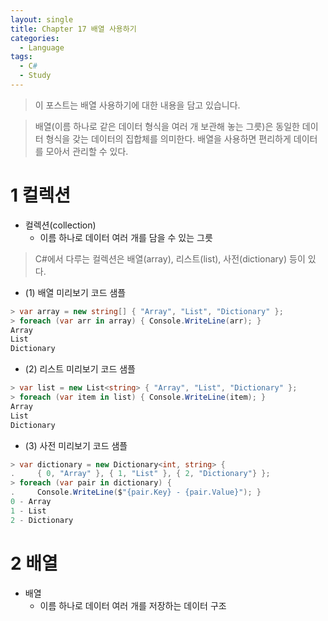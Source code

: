 ```yaml
---
layout: single
title: Chapter 17 배열 사용하기
categories:
  - Language
tags:
  - C#
  - Study
---
```

>이 포스트는 배열 사용하기에 대한 내용을 담고 있습니다.

>배열(이름 하나로 같은 데이터 형식을 여러 개 보관해 놓는 그릇)은 동일한 데이터 형식을 갖는 데이터의 집합체를 의미한다. 배열을 사용하면 편리하게 데이터를 모아서 관리할 수 있다.

# 1 컬렉션 

- 컬렉션(collection)
	- 이름 하나로 데이터 여러 개를 담을 수 있는 그릇

>C#에서 다루는 컬렉션은 배열(array), 리스트(list), 사전(dictionary) 등이 있다.

- (1) 배열 미리보기 코드 샘플

```cs
> var array = new string[] { "Array", "List", "Dictionary" };
> foreach (var arr in array) { Console.WriteLine(arr); }
Array
List
Dictionary
```

- (2) 리스트 미리보기 코드 샘플

```cs
> var list = new List<string> { "Array", "List", "Dictionary" };
> foreach (var item in list) { Console.WriteLine(item); }
Array
List
Dictionary
```

- (3) 사전 미리보기 코드 샘플

```cs
> var dictionary = new Dictionary<int, string> {
.     { 0, "Array" }, { 1, "List" }, { 2, "Dictionary"} };
> foreach (var pair in dictionary) { 
.     Console.WriteLine($"{pair.Key} - {pair.Value}"); }
0 - Array
1 - List
2 - Dictionary
```

# 2 배열

- 배열
	- 이름 하나로 데이터 여러 개를 저장하는 데이터 구조


